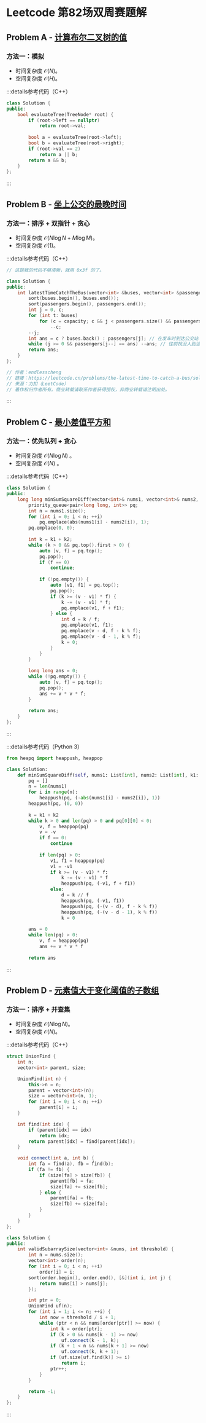 # Leetcode 第82场双周赛题解

## Problem A - [计算布尔二叉树的值](https://leetcode.cn/problems/evaluate-boolean-binary-tree/)

### 方法一：模拟

- 时间复杂度 $\mathcal{O}(N)$。
- 空间复杂度 $\mathcal{O}(H)$。

:::details参考代码（C++）

```cpp
class Solution {
public:
    bool evaluateTree(TreeNode* root) {
        if (root->left == nullptr)
            return root->val;
        
        bool a = evaluateTree(root->left);
        bool b = evaluateTree(root->right);
        if (root->val == 2)
            return a || b;
        return a && b;
    }
};
```

:::

## Problem B - [坐上公交的最晚时间](https://leetcode.cn/problems/the-latest-time-to-catch-a-bus/)

### 方法一：排序 + 双指针 + 贪心

- 时间复杂度 $\mathcal{O}(N\log N + M\log M)$。
- 空间复杂度 $\mathcal{O}(1)$。

:::details参考代码（C++）

```cpp
// 这题我的代码不够清晰，就用 0x3f 的了。

class Solution {
public:
    int latestTimeCatchTheBus(vector<int> &buses, vector<int> &passengers, int capacity) {
        sort(buses.begin(), buses.end());
        sort(passengers.begin(), passengers.end());
        int j = 0, c;
        for (int t: buses)
            for (c = capacity; c && j < passengers.size() && passengers[j] <= t; ++j)
                --c;
        --j;
        int ans = c ? buses.back() : passengers[j]; // 在发车时到达公交站 or 上一个上车的乘客
        while (j >= 0 && passengers[j--] == ans) --ans; // 往前找没人到达的时刻
        return ans;
    }
};

// 作者：endlesscheng
// 链接：https://leetcode.cn/problems/the-latest-time-to-catch-a-bus/solution/pai-xu-by-endlesscheng-h9w9/
// 来源：力扣（LeetCode）
// 著作权归作者所有。商业转载请联系作者获得授权，非商业转载请注明出处。
```

:::

## Problem C - [最小差值平方和](https://leetcode.cn/problems/minimum-sum-of-squared-difference/)

### 方法一：优先队列 + 贪心

- 时间复杂度 $\mathcal{O}(N\log N)$ 。
- 空间复杂度 $\mathcal{O}(N)$ 。

:::details参考代码（C++）

```cpp
class Solution {
public:
    long long minSumSquareDiff(vector<int>& nums1, vector<int>& nums2, int k1, int k2) {
        priority_queue<pair<long long, int>> pq;
        int n = nums1.size();
        for (int i = 0; i < n; ++i)
            pq.emplace(abs(nums1[i] - nums2[i]), 1);
        pq.emplace(0, 0);
        
        int k = k1 + k2;
        while (k > 0 && pq.top().first > 0) {
            auto [v, f] = pq.top();
            pq.pop();
            if (f == 0)
                continue;
            
            if (!pq.empty()) {
                auto [v1, f1] = pq.top();
                pq.pop();
                if (k >= (v - v1) * f) {
                    k -= (v - v1) * f;
                    pq.emplace(v1, f + f1);
                } else {
                    int d = k / f;
                    pq.emplace(v1, f1);
                    pq.emplace(v - d, f - k % f);
                    pq.emplace(v - d - 1, k % f);
                    k = 0;
                }
            }
        }
        
        long long ans = 0;
        while (!pq.empty()) {
            auto [v, f] = pq.top();
            pq.pop();
            ans += v * v * f;
        }
        
        return ans;
    }
};
```

:::

:::details参考代码（Python 3）

```python
from heapq import heappush, heappop

class Solution:
    def minSumSquareDiff(self, nums1: List[int], nums2: List[int], k1: int, k2: int) -> int:
        pq = []
        n = len(nums1)
        for i in range(n):
            heappush(pq, (-abs(nums1[i] - nums2[i]), 1))
        heappush(pq, (0, 0))
            
        k = k1 + k2
        while k > 0 and len(pq) > 0 and pq[0][0] < 0:
            v, f = heappop(pq)
            v = -v
            if f == 0:
                continue
            
            if len(pq) > 0:
                v1, f1 = heappop(pq)
                v1 = -v1
                if k >= (v - v1) * f:
                    k -= (v - v1) * f
                    heappush(pq, (-v1, f + f1))
                else:
                    d = k // f
                    heappush(pq, (-v1, f1))
                    heappush(pq, (-(v - d), f - k % f))
                    heappush(pq, (-(v - d - 1), k % f))
                    k = 0
        
        ans = 0
        while len(pq) > 0:
            v, f = heappop(pq)
            ans += v * v * f
        
        return ans
```

:::

## Problem D - [元素值大于变化阈值的子数组](https://leetcode.cn/problems/subarray-with-elements-greater-than-varying-threshold/)

### 方法一：排序 + 并查集

- 时间复杂度 $\mathcal{O}(N\log N)$。
- 空间复杂度 $\mathcal{O}(N)$。

:::details参考代码（C++）

```cpp
struct UnionFind {
    int n;
    vector<int> parent, size;

    UnionFind(int n) {
        this->n = n;
        parent = vector<int>(n);
        size = vector<int>(n, 1);
        for (int i = 0; i < n; ++i)
            parent[i] = i;
    }

    int find(int idx) {
        if (parent[idx] == idx)
            return idx;
        return parent[idx] = find(parent[idx]);
    }

    void connect(int a, int b) {
        int fa = find(a), fb = find(b);
        if (fa != fb) {
            if (size[fa] > size[fb]) {
                parent[fb] = fa;
                size[fa] += size[fb];
            } else {
                parent[fa] = fb;
                size[fb] += size[fa];
            }
        }
    }
};

class Solution {
public:
    int validSubarraySize(vector<int> &nums, int threshold) {
        int n = nums.size();
        vector<int> order(n);
        for (int i = 0; i < n; ++i)
            order[i] = i;
        sort(order.begin(), order.end(), [&](int i, int j) {
            return nums[i] > nums[j];
        });

        int ptr = 0;
        UnionFind uf(n);
        for (int i = 1; i <= n; ++i) {
            int now = threshold / i + 1;
            while (ptr < n && nums[order[ptr]] >= now) {
                int k = order[ptr];
                if (k > 0 && nums[k - 1] >= now)
                    uf.connect(k - 1, k);
                if (k + 1 < n && nums[k + 1] >= now)
                    uf.connect(k, k + 1);
                if (uf.size[uf.find(k)] >= i)
                    return i;
                ptr++;
            }
        }

        return -1;
    }
};
```

:::
